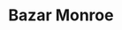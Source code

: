---
title: "Bazar Monroe"
url: /ciudad-autonoma-de-buenos-aires/bazar-monroe/
shop: menaje del hogar
---